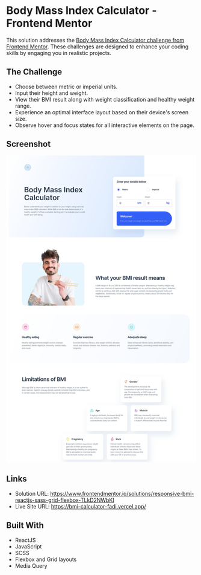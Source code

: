 # Body Mass Index Calculator - Frontend Mentor
This solution addresses the [Body Mass Index Calculator challenge from Frontend Mentor]([https://www.frontendmentor.io/challenges](https://www.frontendmentor.io/challenges/body-mass-index-calculator-brrBkfSz1T)). These challenges are designed to enhance your coding skills by engaging you in realistic projects.

## The Challenge
- Choose between metric or imperial units.
- Input their height and weight.
- View their BMI result along with weight classification and healthy weight range.
- Experience an optimal interface layout based on their device's screen size.
- Observe hover and focus states for all interactive elements on the page.

## Screenshot
![BMI Calculator Screenshot](./src/assets/BMI-Calculator-Fadi.jpg)

## Links
- Solution URL: https://www.frontendmentor.io/solutions/responsive-bmi-reactjs-sass-grid-flexbox-TLkD2NWbKI
- Live Site URL: https://bmi-calculator-fadi.vercel.app/

## Built With

- ReactJS
- JavaScript
- SCSS
- Flexbox and Grid layouts
- Media Query
